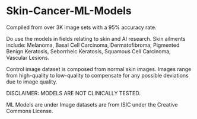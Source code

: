 # Skin-Cancer-ML-Models
Compiled from over 3K image sets with a 95% accuracy rate. 

Do use the models in fields relating to skin and AI research.
Skin ailments include: 
Melanoma, 
Basal Cell Carcinoma,
Dermatofibroma,
Pigmented Benign Keratosis,
Seborrheic Keratosis,
Squamous Cell Carcinoma,
Vascular Lesions.

Control image dataset is composed from normal skin images.
Images range from high-quality to low-quality to compensate for any possible deviations due to image quality.


DISCLAIMER: MODELS ARE NOT CLINICALLY TESTED.


ML Models are under 
Image datasets are from ISIC under the Creative Commons License.
